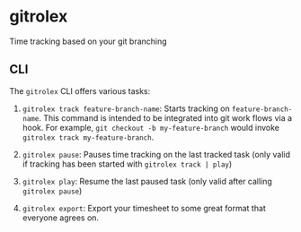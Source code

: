 # gitrolex

Time tracking based on your git branching

## CLI

The `gitrolex` CLI offers various tasks:

1. `gitrolex track feature-branch-name`: Starts tracking on `feature-branch-name`. This command is intended to be integrated into git work flows via a hook. For example, `git checkout -b my-feature-branch` would invoke `gitrolex track my-feature-branch`.

1. `gitrolex pause`: Pauses time tracking on the last tracked task (only valid if tracking has been started with `gitrolex track | play`)

1. `gitrolex play`: Resume the last paused task (only valid after calling `gitrolex pause`)

1. `gitrolex export`: Export your timesheet to some great format that everyone agrees on.
